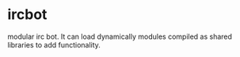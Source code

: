 # ircbot
modular irc bot.  It can load dynamically modules compiled as shared libraries to add functionality.
